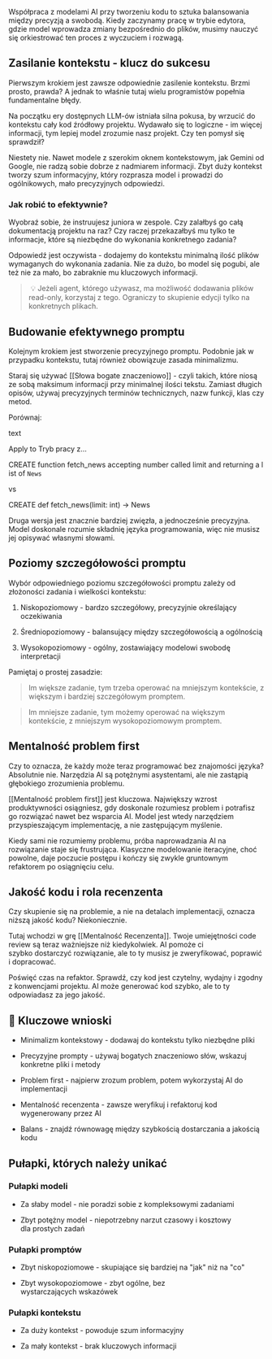 Współpraca z modelami AI przy tworzeniu kodu to sztuka balansowania między precyzją a swobodą. Kiedy zaczynamy pracę w trybie edytora, gdzie model wprowadza zmiany bezpośrednio do plików, musimy nauczyć się orkiestrować ten proces z wyczuciem i rozwagą.

## Zasilanie kontekstu - klucz do sukcesu

Pierwszym krokiem jest zawsze odpowiednie zasilenie kontekstu. Brzmi prosto, prawda? A jednak to właśnie tutaj wielu programistów popełnia fundamentalne błędy.

Na początku ery dostępnych LLM-ów istniała silna pokusa, by wrzucić do kontekstu cały kod źródłowy projektu. Wydawało się to logiczne - im więcej informacji, tym lepiej model zrozumie nasz projekt. Czy ten pomysł się sprawdził?

Niestety nie. Nawet modele z szerokim oknem kontekstowym, jak Gemini od Google, nie radzą sobie dobrze z nadmiarem informacji. Zbyt duży kontekst tworzy szum informacyjny, który rozprasza model i prowadzi do ogólnikowych, mało precyzyjnych odpowiedzi.

### Jak robić to efektywnie?

Wyobraź sobie, że instruujesz juniora w zespole. Czy zalałbyś go całą dokumentacją projektu na raz? Czy raczej przekazałbyś mu tylko te informacje, które są niezbędne do wykonania konkretnego zadania?

Odpowiedź jest oczywista - dodajemy do kontekstu minimalną ilość plików wymaganych do wykonania zadania. Nie za dużo, bo model się pogubi, ale też nie za mało, bo zabraknie mu kluczowych informacji.

> 💡 Jeżeli agent, którego używasz, ma możliwość dodawania plików read-only, korzystaj z tego. Ograniczy to skupienie edycji tylko na konkretnych plikach.

## Budowanie efektywnego promptu

Kolejnym krokiem jest stworzenie precyzyjnego promptu. Podobnie jak w przypadku kontekstu, tutaj również obowiązuje zasada minimalizmu.

Staraj się używać [[Słowa bogate znaczeniowo]] - czyli takich, które niosą ze sobą maksimum informacji przy minimalnej ilości tekstu. Zamiast długich opisów, używaj precyzyjnych terminów technicznych, nazw funkcji, klas czy metod.

Porównaj:

text

Apply to Tryb pracy z...

CREATE function fetch_news accepting number called limit and returning a list of `News`

vs

CREATE def fetch_news(limit: int) -> News

Druga wersja jest znacznie bardziej zwięzła, a jednocześnie precyzyjna. Model doskonale rozumie składnię języka programowania, więc nie musisz jej opisywać własnymi słowami.

## Poziomy szczegółowości promptu

Wybór odpowiedniego poziomu szczegółowości promptu zależy od złożoności zadania i wielkości kontekstu:

1. Niskopoziomowy - bardzo szczegółowy, precyzyjnie określający oczekiwania

2. Średniopoziomowy - balansujący między szczegółowością a ogólnością

3. Wysokopoziomowy - ogólny, zostawiający modelowi swobodę interpretacji

Pamiętaj o prostej zasadzie:

> Im większe zadanie, tym trzeba operować na mniejszym kontekście, z większym i bardziej szczegółowym promptem.

> Im mniejsze zadanie, tym możemy operować na większym kontekście, z mniejszym wysokopoziomowym promptem.

## Mentalność problem first

Czy to oznacza, że każdy może teraz programować bez znajomości języka? Absolutnie nie. Narzędzia AI są potężnymi asystentami, ale nie zastąpią głębokiego zrozumienia problemu.

[[Mentalność problem first]] jest kluczowa. Największy wzrost produktywności osiągniesz, gdy doskonale rozumiesz problem i potrafisz go rozwiązać nawet bez wsparcia AI. Model jest wtedy narzędziem przyspieszającym implementację, a nie zastępującym myślenie.

Kiedy sami nie rozumiemy problemu, próba naprowadzania AI na rozwiązanie staje się frustrująca. Klasyczne modelowanie iteracyjne, choć powolne, daje poczucie postępu i kończy się zwykle gruntownym refaktorem po osiągnięciu celu.

## Jakość kodu i rola recenzenta

Czy skupienie się na problemie, a nie na detalach implementacji, oznacza niższą jakość kodu? Niekoniecznie.

Tutaj wchodzi w grę [[Mentalność Recenzenta]]. Twoje umiejętności code review są teraz ważniejsze niż kiedykolwiek. AI pomoże ci szybko dostarczyć rozwiązanie, ale to ty musisz je zweryfikować, poprawić i dopracować.

Poświęć czas na refaktor. Sprawdź, czy kod jest czytelny, wydajny i zgodny z konwencjami projektu. AI może generować kod szybko, ale to ty odpowiadasz za jego jakość.

## 🔑 Kluczowe wnioski

- Minimalizm kontekstowy - dodawaj do kontekstu tylko niezbędne pliki

- Precyzyjne prompty - używaj bogatych znaczeniowo słów, wskazuj konkretne pliki i metody

- Problem first - najpierw zrozum problem, potem wykorzystaj AI do implementacji

- Mentalność recenzenta - zawsze weryfikuj i refaktoruj kod wygenerowany przez AI

- Balans - znajdź równowagę między szybkością dostarczania a jakością kodu

## Pułapki, których należy unikać

### Pułapki modeli

- Za słaby model - nie poradzi sobie z kompleksowymi zadaniami

- Zbyt potężny model - niepotrzebny narzut czasowy i kosztowy dla prostych zadań

### Pułapki promptów

- Zbyt niskopoziomowe - skupiające się bardziej na "jak" niż na "co"

- Zbyt wysokopoziomowe - zbyt ogólne, bez wystarczających wskazówek

### Pułapki kontekstu

- Za duży kontekst - powoduje szum informacyjny

- Za mały kontekst - brak kluczowych informacji